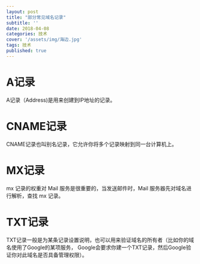 ```yaml
---
layout: post
title: "部分常见域名记录"
subtitle: ''
date: 2018-04-08
categories: 技术
cover: '/assets/img/海边.jpg'
tags: 技术
published: true
---
```



# A记录
A记录（Address)是用来创建到IP地址的记录。

# CNAME记录
CNAME记录也叫别名记录，它允许你将多个记录映射到同一台计算机上。

# MX记录
mx 记录的权重对 Mail 服务是很重要的，当发送邮件时，Mail 服务器先对域名进行解析，查找 mx 记录。

# TXT记录
TXT记录一般是为某条记录设置说明，也可以用来验证域名的所有者（比如你的域名使用了Google的某项服务，
Google会要求你建一个TXT记录，然后Google验证你对此域名是否具备管理权限）。

